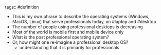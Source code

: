 ---
---

tags:: #definition

- This is my own phrase to describe the operating systems (Windows, MacOS, Linux) that serve professionals today, on #laptop and #desktop
- The number of people using professional desktops is decreasing
- Most of the world is mobile first and mobile device only
- What is the post professional operating system?
- Or, how might one re-imagine a professional desktop OS?
	- understanding that it is primarily for professionals